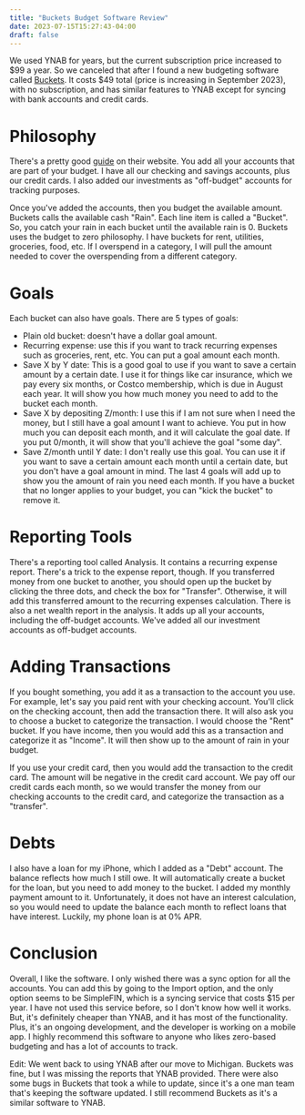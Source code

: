 ```yaml
---
title: "Buckets Budget Software Review"
date: 2023-07-15T15:27:43-04:00
draft: false
---
```


We used YNAB for years, but the current subscription price increased to $99 a year. So we canceled that after I found a new budgeting software called [Buckets](https://www.budgetwithbuckets.com/). It costs $49 total (price is increasing in September 2023), with no subscription, and has similar features to YNAB except for syncing with bank accounts and credit cards. 

# Philosophy
There's a pretty good [guide](https://www.budgetwithbuckets.com/guide/getting-started/) on their website. You add all your accounts that are part of your budget. I have all our checking and savings accounts, plus our credit cards. I also added our investments as "off-budget" accounts for tracking purposes. 

Once you've added the accounts, then you budget the available amount. Buckets calls the available cash "Rain". Each line item is called a "Bucket". So, you catch your rain in each bucket until the available rain is 0. Buckets uses the budget to zero philosophy. I have buckets for rent, utilities, groceries, food, etc. If I overspend in a category, I will pull the amount needed to cover the overspending from a different category. 

# Goals
Each bucket can also have goals. There are 5 types of goals:

* Plain old bucket: doesn't have a dollar goal amount. 
* Recurring expense: use this if you want to track recurring expenses such as groceries, rent, etc. You can put a goal amount each month.
* Save X by Y date: This is a good goal to use if you want to save a certain amount by a certain date. I use it for things like car insurance, which we pay every six months, or Costco membership, which is due in August each year. It will show you how much money you need to add to the bucket each month. 
* Save X by depositing Z/month: I use this if I am not sure when I need the money, but I still have a goal amount I want to achieve. You put in how much you can deposit each month, and it will calculate the goal date. If you put 0/month, it will show that you'll achieve the goal "some day".
* Save Z/month until Y date: I don't really use this goal. You can use it if you want to save a certain amount each month until a certain date, but you don't have a goal amount in mind.
The last 4 goals will add up to show you the amount of rain you need each month. If you have a bucket that no longer applies to your budget, you can "kick the bucket" to remove it. 

# Reporting Tools
There's a reporting tool called Analysis. It contains a recurring expense report. There's a trick to the expense report, though. If you transferred money from one bucket to another, you should open up the bucket by clicking the three dots, and check the box for "Transfer". Otherwise, it will add this transferred amount to the recurring expenses calculation. There is also a net wealth report in the analysis. It adds up all your accounts, including the off-budget accounts. We've added all our investment accounts as off-budget accounts.

# Adding Transactions
If you bought something, you add it as a transaction to the account you use. For example, let's say you paid rent with your checking account. You'll click on the checking account, then add the transaction there. It will also ask you to choose a bucket to categorize the transaction. I would choose the "Rent" bucket. If you have income, then you would add this as a transaction and categorize it as "Income". It will then show up to the amount of rain in your budget. 

If you use your credit card, then you would add the transaction to the credit card. The amount will be negative in the credit card account. We pay off our credit cards each month, so we would transfer the money from our checking accounts to the credit card, and categorize the transaction as a "transfer". 

# Debts
I also have a loan for my iPhone, which I added as a "Debt" account. The balance reflects how much I still owe. It will automatically create a bucket for the loan, but you need to add money to the bucket. I added my monthly payment amount to it. Unfortunately, it does not have an interest calculation, so you would need to update the balance each month to reflect loans that have interest. Luckily, my phone loan is at 0% APR.

# Conclusion
Overall, I like the software. I only wished there was a sync option for all the accounts. You can add this by going to the Import option, and the only option seems to be SimpleFIN, which is a syncing service that costs $15 per year. I have not used this service before, so I don't know how well it works. But, it's definitely cheaper than YNAB, and it has most of the functionality. Plus, it's an ongoing development, and the developer is working on a mobile app. I highly recommend this software to anyone who likes zero-based budgeting and has a lot of accounts to track. 

Edit: We went back to using YNAB after our move to Michigan. Buckets was fine, but I was missing the reports that YNAB provided. There were also some bugs in Buckets that took a while to update, since it's a one man team that's keeping the software updated. I still recommend Buckets as it's a similar software to YNAB. 

